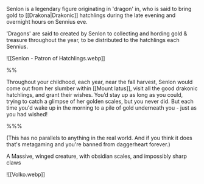Senlon is a legendary figure originating in  'dragon' in, who is said to bring gold to [[Drakona|Drakonic]] hatchlings during the late evening and overnight hours on Sennius eve. 

'Dragons' are said to created by Senlon to collecting and hording gold & treasure throughout the year, to be distributed to the hatchlings each Sennius.

![[Senlon - Patron of Hatchlings.webp]]

%%

Throughout your childhood, each year, near the fall harvest, Senlon would come out from her slumber within [[Mount Iatus]], visit all the good drakonic hatchlings, and grant their wishes. You’d stay up as long as you could, trying to catch a glimpse of her golden scales, but you never did. But each time you'd wake up in the morning to a pile of gold underneath you - just as you had wished!

%%%

(This has no parallels to anything in the real world. And if you think it does that's metagaming and you're banned from daggerheart forever.)

A Massive, winged creature, with obsidian scales, and impossibly sharp claws

![[Volko.webp]]